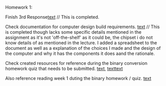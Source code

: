 Homework 1: 

Finish 3rd Response[text](../Discussion_Submission/response-3.md) // This is completed. 

Check documentation for computer design build requirements. [text](../Discussion_Submission/Custom-Final.md) // This is completed though lacks some specific details mentioned in the assignment as it's not 'off-the-shelf' as it could be, the chipset i do not know details of as mentioned in the lecture.
I added a spreadsheet to the document as well as a explanation of the choices I made and the design of the computer and why it has the components it does aand the rationale.



Check created resources for reference during the binary conversion homework quiz that needs to be submitted. [text](../lecture_1/hw.md), [text](../lecture_1/problem-1.md)[text](../lecture_1/hw_practice_one.md)

Also reference reading week 1 duting the binary homework / quiz. [text](../reading_Week-1/reading_week-1.md)

